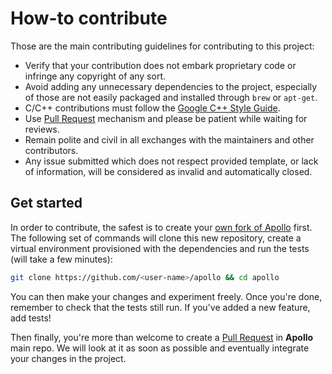 # How-to contribute

Those are the main contributing guidelines for contributing to this project:

- Verify that your contribution does not embark proprietary code or infringe any copyright of any sort.
- Avoid adding any unnecessary dependencies to the project, especially of those are not easily packaged and installed through `brew` or `apt-get`.
- C/C++ contributions must follow the [Google C++ Style Guide](https://google.github.io/styleguide/cppguide.html#Run-Time_Type_Information__RTTI_).
- Use [Pull Request](https://help.github.com/en/github/collaborating-with-issues-and-pull-requests/about-pull-requests) mechanism and please be patient while waiting for reviews.
- Remain polite and civil in all exchanges with the maintainers and other contributors.
- Any issue submitted which does not respect provided template, or lack of information, will be considered as invalid and automatically closed.

## Get started

In order to contribute, the safest is to create your [own fork of Apollo](https://help.github.com/en/github/getting-started-with-github/fork-a-repo) first. The following set of commands will clone this new repository, create a virtual environment provisioned with the dependencies and run the tests (will take a few minutes):

```bash
git clone https://github.com/<user-name>/apollo && cd apollo
```

You can then make your changes and experiment freely. Once you're done, remember to check that the tests still run. If you've added a new feature, add tests!

Then finally, you're more than welcome to create a [Pull Request](https://help.github.com/en/github/collaborating-with-issues-and-pull-requests/creating-a-pull-request-from-a-fork) in **Apollo** main repo. We will look at it as soon as possible and eventually integrate your changes in the project.
